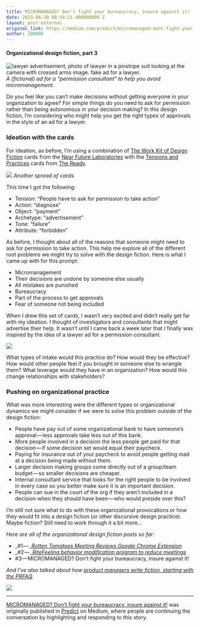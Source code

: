```yaml
---
title: MICROMANAGED? Don’t fight your bureaucracy, insure against it!
date: 2023-06-30 00:58:21.000000000 Z
layout: post-external
original_link: https://medium.com/predict/micromanaged-dont-fight-your-bureaucracy-insure-against-it-6c31ad9c33a7?source=rss-ba6349c9c628------2
author: 100006
---
```


#### Organizational design fiction, part 3

![lawyer advertisement, photo of lawyer in a pinstripe suit looking at the camera with crossed arms image. fake ad for a lawyer.](https://cdn-images-1.medium.com/max/1024/1*BY8WQTmxeM0uSw3V9hoGZQ.png)
_A (fictional) ad for a “permission consultant” to help you avoid micromanagement._

Do you feel like you can’t make decisions without getting everyone in your organization to agree? For simple things do you need to ask for permission rather than being autonomous in your decision making? In this design fiction, I’m considering who might help you get the right types of approvals in the style of an ad for a lawyer.

### Ideation with the cards

For ideation, as before, I’m using a combination of [The Work Kit of Design Fiction](https://nearfuturelaboratory.myshopify.com/products/the-work-kit-of-design-fiction-2023-mj-edition) cards from the [Near Future Laboratories](https://www.nearfuturelaboratory.com/) with the [Tensions and Practices](https://www.theready.com/product/tension-and-practice-cards) cards from [The Ready](https://www.theready.com/).

![](https://cdn-images-1.medium.com/max/1024/1*R8jFDeoQ0E9zRo7xqd9CQg.png)
_Another spread of cards_

This time I got the following:

- Tension: “People have to ask for permission to take action”
- Action: “diagnose”
- Object: “payment”
- Archetype: “advertisement”
- Tone: “failure”
- Attribute: “forbidden”

As before, I thought about all of the reasons that someone might need to ask for permission to take action. This help me explore all of the different root problems we might try to solve with the design fiction. Here is what I came up with for this prompt:

- Micromanagement
- Their decisions are undone by someone else usually
- All mistakes are punished
- Bureaucracy
- Part of the process to get approvals
- Fear of someone not being included

When I drew this set of cards, I wasn’t very excited and didn’t really get far with my ideation. I thought of investigators and consultants that might advertise their help. It wasn’t until I came back a week later that I finally was inspired by the idea of a lawyer ad for a permission consultant.

![](https://cdn-images-1.medium.com/max/1024/1*BY8WQTmxeM0uSw3V9hoGZQ.png)

What types of intake would this practice do? How would they be effective? How would other people feel if you brought in someone else to wrangle them? What leverage would they have in an organization? How would this change relationships with stakeholders?

### Pushing on organizational practice

What was more interesting were the different types or organizational dynamics we might consider if we were to solve this problem outside of the design fiction:

- People have pay out of some organizational bank to have someone’s approval — less approvals take less out of this bank.
- More people involved in a decision the less people get paid for that decision — if some decision set would equal their paycheck.
- Paying for insurance out of your paycheck to avoid people getting mad at a decision being made without them.
- Larger decision making groups come directly out of a group/team budget — so smaller decisions are cheaper.
- Internal consultant service that looks for the right people to be involved in every case so you better make sure it is an important decision.
- People can sue in the court of the org if they aren’t included in a decision when they should have been — who would preside over this?

I’m still not sure what to do with these organizational provocations or how they would fit into a design fiction (or other discursive design practice). Maybe fiction? Still need to work through it a bit more…

_Here are all of the organizational design fiction posts so far:_

- _#1 — _[_Rotten Tomatoes Meeting Reviews Google Chrome Extension_](https://medium.com/predict/rotten-tomatoes-meeting-reviews-google-chrome-extension-bab1c2e60b8c)
- _#2 — _[_RiteFeeling behavior modification program to reduce meetings_](https://medium.com/predict/ritefeeling-behavior-modification-program-to-reduce-meetings-ccbd06a1cf3b)
- #3 — MICROMANAGED? Don’t fight your bureaucracy, insure against it!

_And I’ve also talked about how_ [_product managers write fiction, starting with the PRFAQ_](https://medium.com/agileinsider/how-to-write-good-product-management-fiction-bf03793fd789)_._

 ![](https://medium.com/_/stat?event=post.clientViewed&referrerSource=full_rss&postId=6c31ad9c33a7)
* * *

[MICROMANAGED? Don’t fight your bureaucracy, insure against it!](https://medium.com/predict/micromanaged-dont-fight-your-bureaucracy-insure-against-it-6c31ad9c33a7) was originally published in [Predict](https://medium.com/predict) on Medium, where people are continuing the conversation by highlighting and responding to this story.
